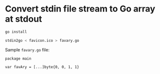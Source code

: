 # Convert stdin file stream to Go array at stdout

```sh
go install

stdin2go < favicon.ico > favary.go

```

Sample `favary.go` file:

```golang
package main

var favAry = [...]byte{0, 0, 1, 1}
```
